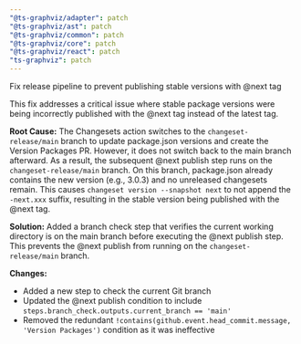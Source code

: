 ```yaml
---
"@ts-graphviz/adapter": patch
"@ts-graphviz/ast": patch
"@ts-graphviz/common": patch
"@ts-graphviz/core": patch
"@ts-graphviz/react": patch
"ts-graphviz": patch
---
```


Fix release pipeline to prevent publishing stable versions with @next tag

This fix addresses a critical issue where stable package versions were being incorrectly published with the @next tag instead of the latest tag.

**Root Cause:**
The Changesets action switches to the `changeset-release/main` branch to update package.json versions and create the Version Packages PR. However, it does not switch back to the main branch afterward. As a result, the subsequent @next publish step runs on the `changeset-release/main` branch. On this branch, package.json already contains the new version (e.g., 3.0.3) and no unreleased changesets remain. This causes `changeset version --snapshot next` to not append the `-next.xxx` suffix, resulting in the stable version being published with the @next tag.

**Solution:**
Added a branch check step that verifies the current working directory is on the main branch before executing the @next publish step. This prevents the @next publish from running on the `changeset-release/main` branch.

**Changes:**
- Added a new step to check the current Git branch
- Updated the @next publish condition to include `steps.branch_check.outputs.current_branch == 'main'`
- Removed the redundant `!contains(github.event.head_commit.message, 'Version Packages')` condition as it was ineffective
